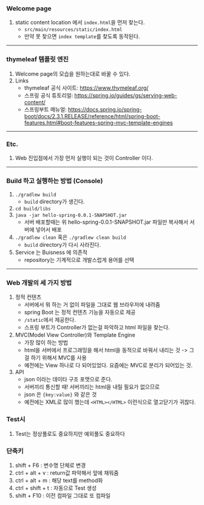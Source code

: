 ### Welcome page
1. static content location 에서 `index.html`을 먼저 찾는다.
    - `src/main/resources/static/index.html` 
    - 만약 못 찾으면 `index template`를 찾도록 동작된다.
---
### thymeleaf 템플릿 엔진
1. Welcome page의 모습을 원하는대로 바꿀 수 있다.
2. Links
   - thymeleaf 공식 사이트: https://www.thymeleaf.org/
   - 스프링 공식 튜토리얼: https://spring.io/guides/gs/serving-web-content/
   - 스프링부트 메뉴얼: https://docs.spring.io/spring-boot/docs/2.3.1.RELEASE/reference/html/spring-boot-features.html#boot-features-spring-mvc-template-engines
---
### Etc.
1. Web 진입점에서 가장 먼저 실행이 되는 것이 Controller 이다.
---
### Build 하고 실행하는 방법 (Console)
1. `./gradlew build`
    - `build` directory가 생긴다.
2. `cd build/libs`
3. `java -jar hello-spring-0.0.1-SNAPSHOT.jar`
    - 서버 배포할때는 위 hello-spring-0.0.1-SNAPSHOT.jar 파일만 복사해서 서버에 넣어서 배포
4. `./gradlew clean` 혹은 `./gradlew clean build`
    - `build` directory가 다시 사라진다.
5. Service 는 Buisness 에 의존적
   - repository는 기계적으로 개발스럽게 용어를 선택

---

### Web 개발의 세 가지 방법
1. 정적 컨텐츠
   - 서버에서 뭐 하는 거 없이 파일을 그대로 웹 브라우저에 내려줌
   - spring Boot 는 정적 컨텐츠 기능을 자동으로 제공
   - `/static`에서 제공한다.
   - 스프링 부트가 Controller가 없는걸 파악하고 html 파일을 찾는다.
2. MVC(Model View Controller)와 Template Engine
   - 가장 많이 하는 방법
   - html을 서버에서 프로그래밍을 해서 html을
      동적으로 바꿔서 내리는 것
      -> 그걸 하기 위해서 MVC를 사용
   - 예전에는 View 하나로 다 되어있었다.
      요즘에는 MVC로 분리가 되어있는 것.
3. API
   - json 이라는 데이타 구조 포맷으로 준다.
   - 서버끼리 통신할 때! 서버끼리는 html을 내릴 필요가 없으므로
   - json 은 `{key:value}` 와 같은 것
   - 예전에는 XML로 많이 했는데 `<HTML></HTML>` 이런식으로 열고닫기가 귀찮다.

### Test시
1. Test는 정상풀로도 중요하지만 예외풀도 중요하다

### 단축키
1. shift + F6 : 변수명 단체로 변경
2. ctrl + alt + v : return값 파악해서 앞에 채워줌
3. ctrl + alt + m : 해당 text를 method화
4. ctrl + shift + t : 자동으로 Test 생성
5. shift + F10 : 이전 컴파일 그대로 또 컴파일